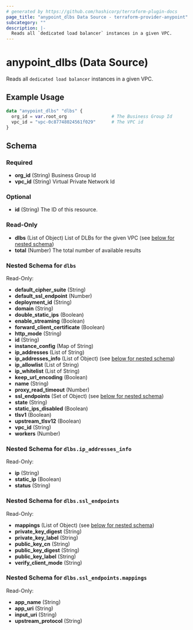 ```yaml
---
# generated by https://github.com/hashicorp/terraform-plugin-docs
page_title: "anypoint_dlbs Data Source - terraform-provider-anypoint"
subcategory: ""
description: |-
  Reads all `dedicated load balancer` instances in a given VPC.
---
```


# anypoint_dlbs (Data Source)

Reads all `dedicated load balancer` instances in a given VPC.

## Example Usage

```terraform
data "anypoint_dlbs" "dlbs" {
  org_id = var.root_org                 # The Business Group Id
  vpc_id = "vpc-0c87748024561f029"      # The VPC id
}
```

<!-- schema generated by tfplugindocs -->
## Schema

### Required

- **org_id** (String) Business Group Id
- **vpc_id** (String) Virtual Private Network Id

### Optional

- **id** (String) The ID of this resource.

### Read-Only

- **dlbs** (List of Object) List of DLBs for the given VPC (see [below for nested schema](#nestedatt--dlbs))
- **total** (Number) The total number of available results

<a id="nestedatt--dlbs"></a>
### Nested Schema for `dlbs`

Read-Only:

- **default_cipher_suite** (String)
- **default_ssl_endpoint** (Number)
- **deployment_id** (String)
- **domain** (String)
- **double_static_ips** (Boolean)
- **enable_streaming** (Boolean)
- **forward_client_certificate** (Boolean)
- **http_mode** (String)
- **id** (String)
- **instance_config** (Map of String)
- **ip_addresses** (List of String)
- **ip_addresses_info** (List of Object) (see [below for nested schema](#nestedobjatt--dlbs--ip_addresses_info))
- **ip_allowlist** (List of String)
- **ip_whitelist** (List of String)
- **keep_url_encoding** (Boolean)
- **name** (String)
- **proxy_read_timeout** (Number)
- **ssl_endpoints** (Set of Object) (see [below for nested schema](#nestedobjatt--dlbs--ssl_endpoints))
- **state** (String)
- **static_ips_disabled** (Boolean)
- **tlsv1** (Boolean)
- **upstream_tlsv12** (Boolean)
- **vpc_id** (String)
- **workers** (Number)

<a id="nestedobjatt--dlbs--ip_addresses_info"></a>
### Nested Schema for `dlbs.ip_addresses_info`

Read-Only:

- **ip** (String)
- **static_ip** (Boolean)
- **status** (String)


<a id="nestedobjatt--dlbs--ssl_endpoints"></a>
### Nested Schema for `dlbs.ssl_endpoints`

Read-Only:

- **mappings** (List of Object) (see [below for nested schema](#nestedobjatt--dlbs--ssl_endpoints--mappings))
- **private_key_digest** (String)
- **private_key_label** (String)
- **public_key_cn** (String)
- **public_key_digest** (String)
- **public_key_label** (String)
- **verify_client_mode** (String)

<a id="nestedobjatt--dlbs--ssl_endpoints--mappings"></a>
### Nested Schema for `dlbs.ssl_endpoints.mappings`

Read-Only:

- **app_name** (String)
- **app_uri** (String)
- **input_uri** (String)
- **upstream_protocol** (String)



